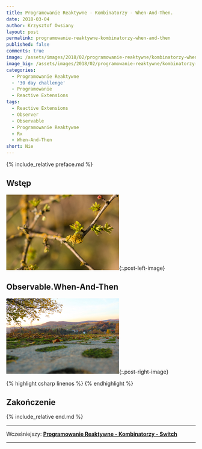 ```yaml
---
title: Programowanie Reaktywne - Kombinatorzy - When-And-Then.
date: 2018-03-04
author: Krzysztof Owsiany
layout: post
permalink: programowanie-reaktywne-kombinatorzy-when-and-then
published: false
comments: true        
image: /assets/images/2018/02/programowanie-reaktywne/kombinatorzy-when-and-then/post.jpg
image_big: /assets/images/2018/02/programowanie-reaktywne/kombinatorzy-when-and-then/post-big.jpg
categories:
  - Programowanie Reaktywne
  - '30 day challenge'
  - Programowanie
  - Reactive Extensions
tags:
  - Reactive Extensions
  - Observer
  - Observable
  - Programowanie Reaktywne
  - Rx
  - When-And-Then
short: Nie
---
```

{% include_relative preface.md %}

## Wstęp
[![Reactive Extensions - When-And-Then][post]][post-big]{:.post-left-image}

## Observable.When-And-Then

[![Reactive Extensions - When-And-Then][image1]][image1-big]{:.post-right-image}

{% highlight csharp linenos %}
{% endhighlight %}

## Zakończenie

{% include_relative end.md %}

------
Wcześniejszy: **[Programowanie Reaktywne - Kombinatorzy - Switch][previous]**

<!--Następny: **[Programowanie Reaktywne - Kombinatorzy - Start With][next]**-->

------
[previous]: {{site.url}}/programowanie-reaktywne-kombinatorzy-switch
[next]: {{site.url}}/programowanie-reaktywne-kombinatorzy-concat

[post]: /assets/images/2018/02/programowanie-reaktywne/kombinatorzy-when-and-then/post.jpg
[post-big]: /assets/images/2018/02/programowanie-reaktywne/kombinatorzy-when-and-then/post-big.jpg

[image1]: /assets/images/2018/02/programowanie-reaktywne/kombinatorzy-when-and-then/image1.jpg
[image1-big]: /assets/images/2018/02/programowanie-reaktywne/kombinatorzy-when-and-then/image1-big.jpg